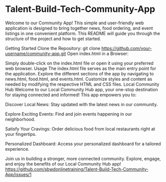 # Talent-Build-Tech-Community-App
Welcome to our Community App! This simple and user-friendly web application is designed to bring together news, food ordering, and event listings in one convenient platform. This README will guide you through the structure of the project and how to get started.

Getting Started
Clone the Repository:
git clone https://github.com/your-username/community-app.git
Open index.html in a Browser:

Simply double-click on the index.html file or open it using your preferred web browser.
Usage
The index.html file serves as the main entry point for the application.
Explore the different sections of the app by navigating to news.html, food.html, and events.html.
Customize styles and content as needed by modifying the respective HTML and CSS files.
Local Community Hub
Welcome to our Local Community Hub app, your one-stop destination for staying connected and informed! This app empowers you to:

Discover Local News: Stay updated with the latest news in our community.

Explore Exciting Events: Find and join events happening in our neighborhood.

Satisfy Your Cravings: Order delicious food from local restaurants right at your fingertips.

Personalized Dashboard: Access your personalized dashboard for a tailored experience.

Join us in building a stronger, more connected community. Explore, engage, and enjoy the benefits of our Local Community Hub app!
https://github.com/sbwdonlinetraining/Talent-Build-Tech-Community-App/issues/1
